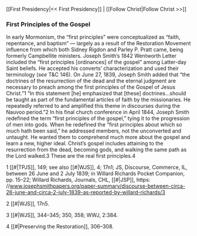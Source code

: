 [[First Presidency|<< First Presidency]]  |  [[Follow Christ|Follow Christ >>]]

### First Principles of the Gospel
In early Mormonism, the “first principles” were conceptualized as “faith, repentance, and baptism” — largely as a result of the Restoration Movement influence from which both Sidney Rigdon and Parley P. Pratt came, being formerly Campbellite ministers. Joseph Smith’s 1842 Wentworth Letter included the “first principles [ordinances] of the gospel” among Latter-day Saint beliefs. He accepted his converts’ characterization and used their terminology (*see* T&C 146). On June 27, 1839, Joseph Smith added that “the doctrines of the resurrection of the dead and the eternal judgment are necessary to preach among the first principles of the Gospel of Jesus Christ.”1 “In this statement [he] emphasized that [these] doctrines…should be taught as part of the fundamental articles of faith by the missionaries. He repeatedly referred to and amplified this theme in discourses during the Nauvoo period.”2 In his final church conference in April 1844, Joseph Smith redefined the term “first principles of the gospel,” tying it to the progression of men into gods. When he redefined the “first principles about which so much hath been said,” he addressed members, not the unconverted and untaught. He wanted them to comprehend much more about the gospel and learn a new, higher ideal. Christ’s gospel includes attaining to the resurrection from the dead, becoming gods, and walking the same path as the Lord walked.3 These are the real first principles.4



1
[[#|TPJS]], 149; see also [[#|WJS]], 4; 17n1; JS, Discourse, Commerce, IL, between 26 June and 2 July 1839; in Willard Richards Pocket Companion, pp. 15–22; Willard Richards, Journals, CHL, [[#|JSP]], https: //www.josephsmithpapers.org/paper-summary/discourse-between-circa-26-june-and-circa-2-july-1839-as-reported-by-willard-richards/3


2
[[#|WJS]], 17n5.


3
[[#|WJS]], 344–345; 350, 358; WWJ, 2:384.


4
[[#|Preserving the Restoration]], 306–308.